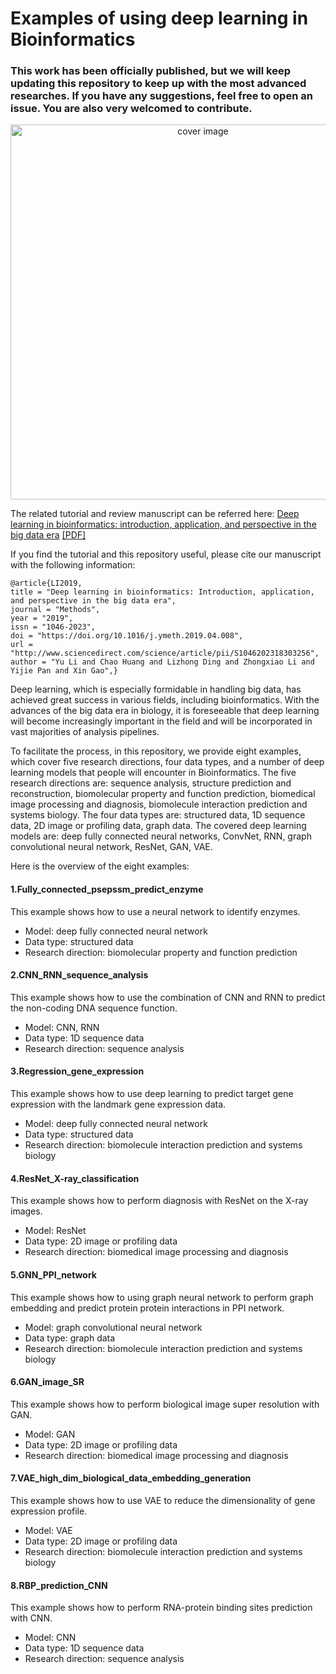 # Examples of using deep learning in Bioinformatics

### This work has been officially published, but we will keep updating this repository to keep up with the most advanced researches. If you have any suggestions, feel free to open an issue. You are also very welcomed to contribute.

<p align="center">
<img src="https://github.com/lykaust15/Deep_learning_examples/blob/master/cover_image_for_Methods/methods_cover_image.jpg" width="600" alt="cover image" title='Cover image for the Methods issue'/>
</p>

The related tutorial and review manuscript can be referred here: [Deep learning in bioinformatics: introduction, application, and perspective in the big data era](https://www.sciencedirect.com/science/article/pii/S1046202318303256) [[PDF]](https://drive.google.com/open?id=1ltLk9n2SQ0j076QUqU633EpB2KJbQX7O)

If you find the tutorial and this repository useful, please cite our manuscript with the following information:
```
@article{LI2019,
title = "Deep learning in bioinformatics: Introduction, application, and perspective in the big data era",
journal = "Methods",
year = "2019",
issn = "1046-2023",
doi = "https://doi.org/10.1016/j.ymeth.2019.04.008",
url = "http://www.sciencedirect.com/science/article/pii/S1046202318303256",
author = "Yu Li and Chao Huang and Lizhong Ding and Zhongxiao Li and Yijie Pan and Xin Gao",}
```

Deep learning, which is especially formidable in handling big data, has achieved great success in various fields, including bioinformatics. With the advances of the big data era in biology, it is foreseeable that deep learning will become increasingly important in the field and will be incorporated in vast majorities of analysis pipelines.

To facilitate the process, in this repository, we provide eight examples, which cover five research directions, four data types, and a number of deep learning models that people will encounter in Bioinformatics. The five research directions are: sequence analysis, structure prediction and reconstruction, biomolecular property and function prediction, biomedical image processing and diagnosis, biomolecule interaction prediction and systems biology. The four data types are: structured data, 1D sequence data, 2D image or profiling data, graph data. The covered deep learning models are: deep fully connected neural networks, ConvNet, RNN, graph convolutional neural network, ResNet, GAN, VAE.


Here is the overview of the eight examples:

#### 1.Fully_connected_psepssm_predict_enzyme
This example shows how to use a neural network to identify enzymes.

* Model: deep fully connected neural network
* Data type: structured data
* Research direction: biomolecular property and function prediction

#### 2.CNN_RNN_sequence_analysis
This example shows how to use the combination of CNN and RNN to predict the non-coding DNA sequence function.

* Model: CNN, RNN
* Data type: 1D sequence data
* Research direction: sequence analysis

#### 3.Regression_gene_expression
This example shows how to use deep learning to predict target gene expression with the landmark gene expression data.

* Model: deep fully connected neural network
* Data type: structured data
* Research direction: biomolecule interaction prediction and systems biology

#### 4.ResNet_X-ray_classification
This example shows how to perform diagnosis with ResNet on the X-ray images.

* Model: ResNet
* Data type: 2D image or profiling data
* Research direction: biomedical image processing and diagnosis

#### 5.GNN_PPI_network
This example shows how to using graph neural network to perform graph embedding and predict protein protein interactions in PPI network.

* Model: graph convolutional neural network
* Data type: graph data
* Research direction: biomolecule interaction prediction and systems biology

#### 6.GAN_image_SR
This example shows how to perform biological image super resolution with GAN.

* Model: GAN
* Data type: 2D image or profiling data
* Research direction: biomedical image processing and diagnosis

#### 7.VAE_high_dim_biological_data_embedding_generation
This example shows how to use VAE to reduce the dimensionality of gene expression profile.

* Model: VAE
* Data type: 2D image or profiling data
* Research direction: biomolecule interaction prediction and systems biology

#### 8.RBP_prediction_CNN
This example shows how to perform RNA-protein binding sites prediction with CNN.

* Model: CNN
* Data type: 1D sequence data
* Research direction: sequence analysis

